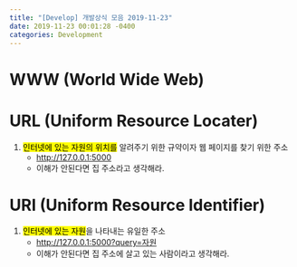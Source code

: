 ```yaml
---
title: "[Develop] 개발상식 모음 2019-11-23"
date: 2019-11-23 00:01:28 -0400
categories: Development
---
```


# WWW (World Wide Web)

# URL (Uniform Resource Locater)
1. <mark>인터넷에 있는 자원의 위치를</mark> 알려주기 위한 규약이자 웹 페이지를 찾기 위한 주소
    - http://127.0.0.1:5000
    - 이해가 안된다면 집 주소라고 생각해라.

# URI (Uniform Resource Identifier)
1. <mark>인터넷에 있는 자원</mark>을 나타내는 유일한 주소
    - http://127.0.0.1:5000?query=자원
    - 이해가 안된다면 집 주소에 살고 있는 사람이라고 생각해라.


